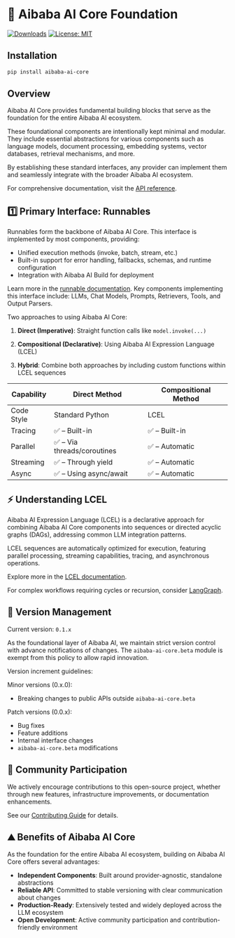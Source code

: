 # 🍎️ Aibaba AI Core Foundation

[![Downloads](https://static.pepy.tech/badge/aibaba-ai-core/month)](https://pepy.tech/project/aibaba-ai-core)
[![License: MIT](https://img.shields.io/badge/License-MIT-yellow.svg)](https://opensource.org/licenses/MIT)

## Installation

```bash
pip install aibaba-ai-core
```

## Overview

Aibaba AI Core provides fundamental building blocks that serve as the foundation for the entire Aibaba AI ecosystem.

These foundational components are intentionally kept minimal and modular. They include essential abstractions for various components such as language models, document processing, embedding systems, vector databases, retrieval mechanisms, and more.

By establishing these standard interfaces, any provider can implement them and seamlessly integrate with the broader Aibaba AI ecosystem.

For comprehensive documentation, visit the [API reference](https://docs.aibaba.world/api_reference/core/index.html).

## 1️⃣ Primary Interface: Runnables

Runnables form the backbone of Aibaba AI Core. This interface is implemented by most components, providing:

- Unified execution methods (invoke, batch, stream, etc.)
- Built-in support for error handling, fallbacks, schemas, and runtime configuration
- Integration with Aibaba AI Build for deployment

Learn more in the [runnable documentation](https://docs.aibaba.world/docs/expression_language/interface). Key components implementing this interface include: LLMs, Chat Models, Prompts, Retrievers, Tools, and Output Parsers.

Two approaches to using Aibaba AI Core:

1. **Direct (Imperative)**: Straight function calls like `model.invoke(...)`

2. **Compositional (Declarative)**: Using Aibaba AI Expression Language (LCEL)

3. **Hybrid**: Combine both approaches by including custom functions within LCEL sequences

| Capability | Direct Method                  | Compositional Method |
| --------- | ------------------------------ | ------------------- |
| Code Style | Standard Python               | LCEL                |
| Tracing   | ✅ – Built-in                  | ✅ – Built-in       |
| Parallel  | ✅ – Via threads/coroutines    | ✅ – Automatic      |
| Streaming | ✅ – Through yield             | ✅ – Automatic      |
| Async     | ✅ – Using async/await         | ✅ – Automatic      |

## ⚡️ Understanding LCEL

Aibaba AI Expression Language (LCEL) is a declarative approach for combining Aibaba AI Core components into sequences or directed acyclic graphs (DAGs), addressing common LLM integration patterns.

LCEL sequences are automatically optimized for execution, featuring parallel processing, streaming capabilities, tracing, and asynchronous operations.

Explore more in the [LCEL documentation](https://docs.aibaba.world/docs/expression_language/).

For complex workflows requiring cycles or recursion, consider [LangGraph](https://github.com/aibaba-ailanggraph).

## 📕 Version Management

Current version: `0.1.x`

As the foundational layer of Aibaba AI, we maintain strict version control with advance notifications of changes. The `aibaba-ai-core.beta` module is exempt from this policy to allow rapid innovation.

Version increment guidelines:

Minor versions (0.x.0):
- Breaking changes to public APIs outside `aibaba-ai-core.beta`

Patch versions (0.0.x):
- Bug fixes
- Feature additions
- Internal interface changes
- `aibaba-ai-core.beta` modifications

## 💁 Community Participation

We actively encourage contributions to this open-source project, whether through new features, infrastructure improvements, or documentation enhancements.

See our [Contributing Guide](https://docs.aibaba.world/docs/contributing/) for details.

## ⛰️ Benefits of Aibaba AI Core

As the foundation for the entire Aibaba AI ecosystem, building on Aibaba AI Core offers several advantages:

- **Independent Components**: Built around provider-agnostic, standalone abstractions
- **Reliable API**: Committed to stable versioning with clear communication about changes
- **Production-Ready**: Extensively tested and widely deployed across the LLM ecosystem
- **Open Development**: Active community participation and contribution-friendly environment
